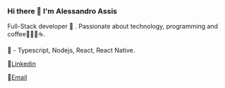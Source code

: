 ### Hi there 👋 I'm Alessandro Assis 

Full-Stack developer 🚀 . Passionate about technology, programming and coffee💜👨‍💻☕.

💜 - Typescript, Nodejs, React, React Native.

💼[Linkedin](https://www.linkedin.com/in/alessandro-a-8047a6175/) 

📧[Email](aledev21@gmail.com)
